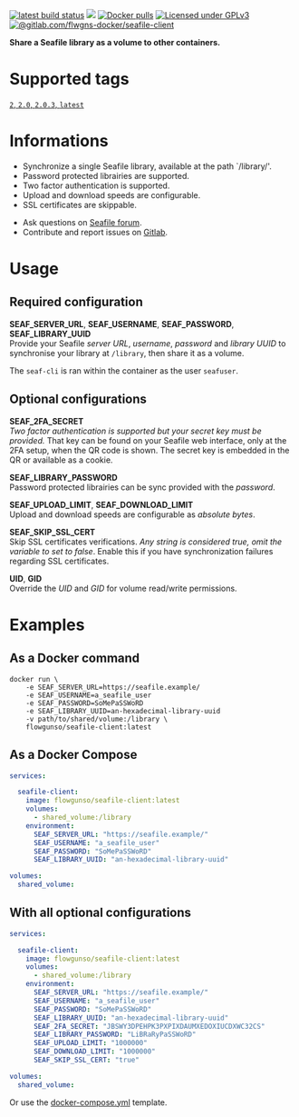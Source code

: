 [![latest build status](https://gitlab.com/flwgns-docker/seafile-client/badges/2.0.3/pipeline.svg)](https://gitlab.com/flwgns-docker/seafile-client/commits/2.0.3)
[![](https://images.microbadger.com/badges/image/flowgunso/seafile-client.svg)](https://microbadger.com/images/flowgunso/seafile-client "Get your own image badge on microbadger.com")
[![Docker pulls](https://img.shields.io/docker/pulls/flowgunso/seafile-client.svg)](https://hub.docker.com/r/flowgunso/seafile-client)
[![Licensed under GPLv3](https://img.shields.io/badge/License-GPLv3-red.svg)](https://www.gnu.org/licenses/gpl-3.0)
[![@gitlab.com/flwgns-docker/seafile-client](https://img.shields.io/badge/Source%20code-GitLab-red.svg)](https://gitlab.com/flwgns-docker/seafile-client/)

**Share a Seafile library as a volume to other containers.**

# Supported tags
[`2`, `2.0`, `2.0.3`, `latest`](seafile-client/Dockerfile)

# Informations
* Synchronize a single Seafile library, available at the path `/library/'.
* Password protected librairies are supported.
* Two factor authentication is supported.
* Upload and download speeds are configurable.
* SSL certificates are skippable.
<!-- -->
* Ask questions on [Seafile forum](https://forum.seafile.com/t/docker-client-to-sync-files-with-containers/8573).
* Contribute and report issues on [Gitlab](https://gitlab.com/flwgns-docker/seafile-client/).


# Usage
## Required configuration
__SEAF_SERVER_URL__, __SEAF_USERNAME__, __SEAF_PASSWORD__, __SEAF_LIBRARY_UUID__  
Provide your Seafile _server URL_, _username_, _password_ and _library UUID_ to synchronise your library at `/library`, then share it as a volume.

The `seaf-cli` is ran within the container as the user `seafuser`. 

## Optional configurations
__SEAF_2FA_SECRET__  
_Two factor authentication is supported but your secret key must be provided._ That key can be found on your Seafile web interface, only at the 2FA setup, when the QR code is shown. The secret key is embedded in the QR or available as a cookie.

__SEAF_LIBRARY_PASSWORD__  
Password protected librairies can be sync provided with the _password_.

__SEAF_UPLOAD_LIMIT__, __SEAF_DOWNLOAD_LIMIT__  
Upload and download speeds are configurable as _absolute bytes_.

__SEAF_SKIP_SSL_CERT__  
Skip SSL certificates verifications. _Any string is considered true, omit the variable to set to false_. Enable this if you have synchronization failures regarding SSL certificates.

__UID__, __GID__  
Override the _UID_ and _GID_ for volume read/write permissions.

# Examples
## As a Docker command 
```
docker run \ 
    -e SEAF_SERVER_URL=https://seafile.example/
    -e SEAF_USERNAME=a_seafile_user
    -e SEAF_PASSWORD=SoMePaSSWoRD
    -e SEAF_LIBRARY_UUID=an-hexadecimal-library-uuid
    -v path/to/shared/volume:/library \
    flowgunso/seafile-client:latest
```
## As a Docker Compose
```yaml
services:

  seafile-client:
    image: flowgunso/seafile-client:latest
    volumes:
      - shared_volume:/library
    environment:
      SEAF_SERVER_URL: "https://seafile.example/"
      SEAF_USERNAME: "a_seafile_user"
      SEAF_PASSWORD: "SoMePaSSWoRD"
      SEAF_LIBRARY_UUID: "an-hexadecimal-library-uuid"

volumes:
  shared_volume:
```
## With all optional configurations
```yaml
services:

  seafile-client:
    image: flowgunso/seafile-client:latest
    volumes:
      - shared_volume:/library
    environment:
      SEAF_SERVER_URL: "https://seafile.example/"
      SEAF_USERNAME: "a_seafile_user"
      SEAF_PASSWORD: "SoMePaSSWoRD"
      SEAF_LIBRARY_UUID: "an-hexadecimal-library-uuid"
      SEAF_2FA_SECRET: "JBSWY3DPEHPK3PXPIXDAUMXEDOXIUCDXWC32CS"
      SEAF_LIBRARY_PASSWORD: "LiBRaRyPaSSWoRD"
      SEAF_UPLOAD_LIMIT: "1000000"
      SEAF_DOWNLOAD_LIMIT: "1000000"
      SEAF_SKIP_SSL_CERT: "true"

volumes:
  shared_volume:
```
Or use the [docker-compose.yml](documentations/docker-compose.yml) template.